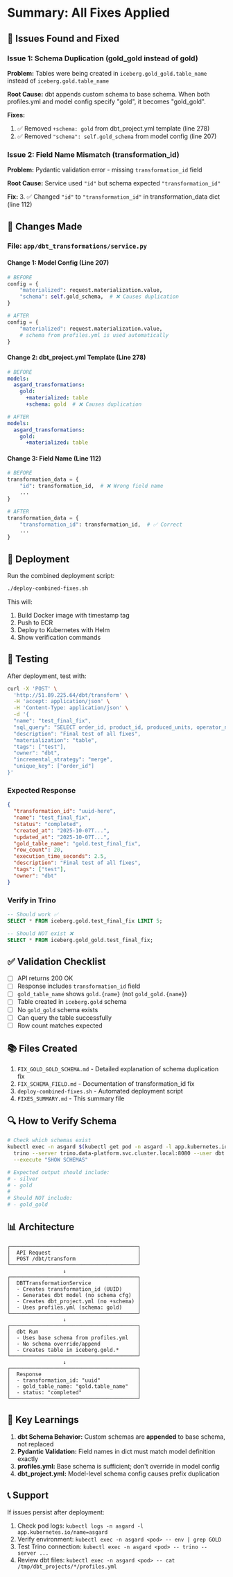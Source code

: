 # Summary: All Fixes Applied

## 🐛 Issues Found and Fixed

### Issue 1: Schema Duplication (gold_gold instead of gold)

**Problem:** Tables were being created in `iceberg.gold_gold.table_name` instead of `iceberg.gold.table_name`

**Root Cause:** dbt appends custom schema to base schema. When both profiles.yml and model config specify "gold", it becomes "gold_gold".

**Fixes:**

1. ✅ Removed `+schema: gold` from dbt_project.yml template (line 278)
2. ✅ Removed `"schema": self.gold_schema` from model config (line 207)

### Issue 2: Field Name Mismatch (transformation_id)

**Problem:** Pydantic validation error - missing `transformation_id` field

**Root Cause:** Service used `"id"` but schema expected `"transformation_id"`

**Fix:** 3. ✅ Changed `"id"` to `"transformation_id"` in transformation_data dict (line 112)

## 📝 Changes Made

### File: `app/dbt_transformations/service.py`

#### Change 1: Model Config (Line 207)

```python
# BEFORE
config = {
    "materialized": request.materialization.value,
    "schema": self.gold_schema,  # ❌ Causes duplication
}

# AFTER
config = {
    "materialized": request.materialization.value,
    # schema from profiles.yml is used automatically
}
```

#### Change 2: dbt_project.yml Template (Line 278)

```yaml
# BEFORE
models:
  asgard_transformations:
    gold:
      +materialized: table
      +schema: gold  # ❌ Causes duplication

# AFTER
models:
  asgard_transformations:
    gold:
      +materialized: table
```

#### Change 3: Field Name (Line 112)

```python
# BEFORE
transformation_data = {
    "id": transformation_id,  # ❌ Wrong field name
    ...
}

# AFTER
transformation_data = {
    "transformation_id": transformation_id,  # ✅ Correct
    ...
}
```

## 🚀 Deployment

Run the combined deployment script:

```bash
./deploy-combined-fixes.sh
```

This will:

1. Build Docker image with timestamp tag
2. Push to ECR
3. Deploy to Kubernetes with Helm
4. Show verification commands

## 🧪 Testing

After deployment, test with:

```bash
curl -X 'POST' \
  'http://51.89.225.64/dbt/transform' \
  -H 'accept: application/json' \
  -H 'Content-Type: application/json' \
  -d '{
  "name": "test_final_fix",
  "sql_query": "SELECT order_id, product_id, produced_units, operator_name, production_week FROM iceberg.silver.t2c60d13e WHERE produced_units > 0 LIMIT 20",
  "description": "Final test of all fixes",
  "materialization": "table",
  "tags": ["test"],
  "owner": "dbt",
  "incremental_strategy": "merge",
  "unique_key": ["order_id"]
}'
```

### Expected Response

```json
{
  "transformation_id": "uuid-here",
  "name": "test_final_fix",
  "status": "completed",
  "created_at": "2025-10-07T...",
  "updated_at": "2025-10-07T...",
  "gold_table_name": "gold.test_final_fix",
  "row_count": 20,
  "execution_time_seconds": 2.5,
  "description": "Final test of all fixes",
  "tags": ["test"],
  "owner": "dbt"
}
```

### Verify in Trino

```sql
-- Should work ✅
SELECT * FROM iceberg.gold.test_final_fix LIMIT 5;

-- Should NOT exist ❌
SELECT * FROM iceberg.gold_gold.test_final_fix;
```

## ✅ Validation Checklist

- [ ] API returns 200 OK
- [ ] Response includes `transformation_id` field
- [ ] `gold_table_name` shows `gold.{name}` (not `gold_gold.{name}`)
- [ ] Table created in `iceberg.gold` schema
- [ ] No `gold_gold` schema exists
- [ ] Can query the table successfully
- [ ] Row count matches expected

## 📚 Files Created

1. `FIX_GOLD_GOLD_SCHEMA.md` - Detailed explanation of schema duplication fix
2. `FIX_SCHEMA_FIELD.md` - Documentation of transformation_id fix
3. `deploy-combined-fixes.sh` - Automated deployment script
4. `FIXES_SUMMARY.md` - This summary file

## 🔍 How to Verify Schema

```bash
# Check which schemas exist
kubectl exec -n asgard $(kubectl get pod -n asgard -l app.kubernetes.io/name=asgard -o jsonpath='{.items[0].metadata.name}') -- \
  trino --server trino.data-platform.svc.cluster.local:8080 --user dbt --catalog iceberg \
  --execute "SHOW SCHEMAS"

# Expected output should include:
# - silver
# - gold
#
# Should NOT include:
# - gold_gold
```

## 📊 Architecture

```
┌─────────────────────────────────────────┐
│  API Request                            │
│  POST /dbt/transform                    │
└─────────────────────────────────────────┘
                  ↓
┌─────────────────────────────────────────┐
│  DBTTransformationService               │
│  - Creates transformation_id (UUID)     │
│  - Generates dbt model (no schema cfg)  │
│  - Creates dbt_project.yml (no +schema) │
│  - Uses profiles.yml (schema: gold)     │
└─────────────────────────────────────────┘
                  ↓
┌─────────────────────────────────────────┐
│  dbt Run                                │
│  - Uses base schema from profiles.yml   │
│  - No schema override/append            │
│  - Creates table in iceberg.gold.*      │
└─────────────────────────────────────────┘
                  ↓
┌─────────────────────────────────────────┐
│  Response                               │
│  - transformation_id: "uuid"            │
│  - gold_table_name: "gold.table_name"   │
│  - status: "completed"                  │
└─────────────────────────────────────────┘
```

## 🎯 Key Learnings

1. **dbt Schema Behavior:** Custom schemas are **appended** to base schema, not replaced
2. **Pydantic Validation:** Field names in dict must match model definition exactly
3. **profiles.yml:** Base schema is sufficient; don't override in model config
4. **dbt_project.yml:** Model-level schema config causes prefix duplication

## 📞 Support

If issues persist after deployment:

1. Check pod logs: `kubectl logs -n asgard -l app.kubernetes.io/name=asgard`
2. Verify environment: `kubectl exec -n asgard <pod> -- env | grep GOLD`
3. Test Trino connection: `kubectl exec -n asgard <pod> -- trino --server ...`
4. Review dbt files: `kubectl exec -n asgard <pod> -- cat /tmp/dbt_projects/*/profiles.yml`
